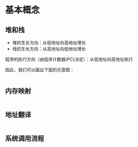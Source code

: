 # 基本概念

## 堆和栈

- 堆的生长方向：从低地址向高地址增长
- 栈的生长方向：从高地址向低地址增长

程序的执行方向（由程序计数器(PC)决定）：从低地址向高地址执行

因此，我们可以画出下面的示意图：

```{figure} ../../_static/images/illustration-of-stack-and-heap.svg

```

## 内存映射

```{figure} ../../_static/images/uvmmapping.png

```

## 地址翻译

```{figure} ../../_static/images/address-translation.png

```

## 系统调用流程

```{figure} ../../_static/images/syscall-flow.png

```

